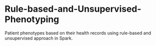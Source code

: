 # Rule-based-and-Unsupervised-Phenotyping
Patient phenotypes based on their health records using rule-based and unsupervised approach in Spark.
